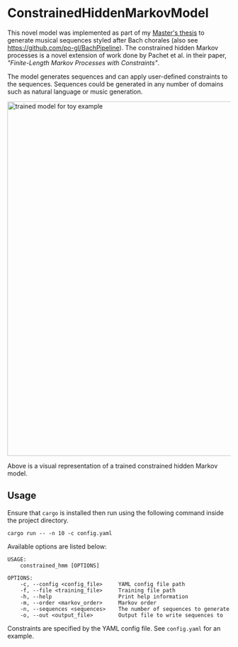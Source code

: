 # ConstrainedHiddenMarkovModel

This novel model was implemented as part of my [Master's thesis](https://porterglines.com/assets/Glines_Porter_MS.pdf) to generate musical sequences
styled after Bach chorales (also see https://github.com/po-gl/BachPipeline).
The constrained hidden Markov processes is a novel extension of work done 
by Pachet et al. in their paper, *"Finite-Length Markov Processes with Constraints"*.

The model generates sequences and can apply user-defined constraints to the sequences. 
Sequences could be generated in any number of domains such as natural language or music generation.

<img width="800" alt="trained model for toy example" src="https://user-images.githubusercontent.com/42399205/186280300-829557c8-fa82-48a8-8509-d9b772e412e4.png">

Above is a visual representation of a trained constrained hidden Markov model.

## Usage
Ensure that ```cargo``` is installed then run using the following command inside the project directory.
```
cargo run -- -n 10 -c config.yaml
```

Available options are listed below:

```
USAGE:
    constrained_hmm [OPTIONS]

OPTIONS:
    -c, --config <config_file>     YAML config file path
    -f, --file <training_file>     Training file path
    -h, --help                     Print help information
    -m, --order <markov_order>     Markov order
    -n, --sequences <sequences>    The number of sequences to generate
    -o, --out <output_file>        Output file to write sequences to
```

Constraints are specified by the YAML config file. See ```config.yaml``` for an example.
